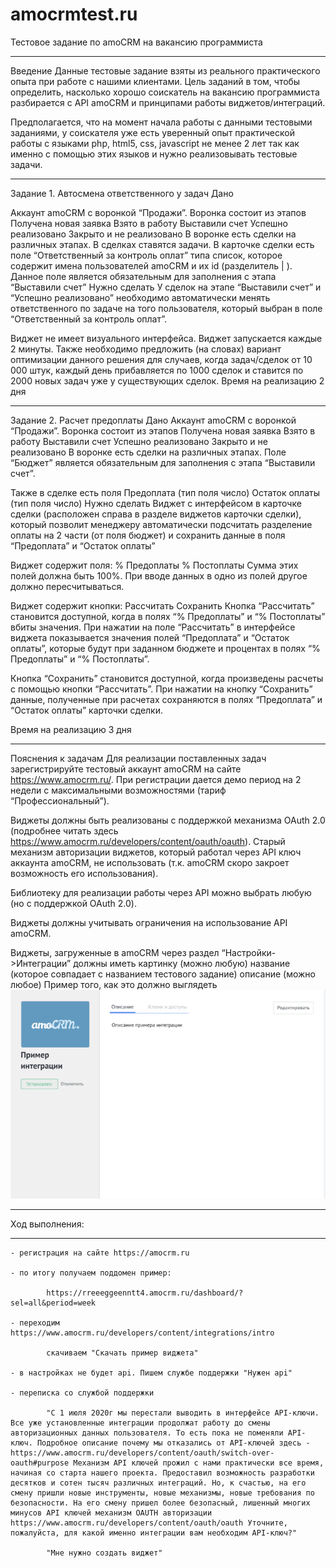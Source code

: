 # amocrmtest.ru

Тестовое задание по amoCRM на вакансию программиста

---------------------------------------------------------------
Введение
Данные тестовые задание взяты из реального практического опыта при работе с нашими клиентами. Цель заданий в том, чтобы определить, насколько хорошо соискатель на вакансию программиста разбирается с API amoCRM и принципами работы виджетов/интеграций. 

Предполагается, что на момент начала работы с данными тестовыми заданиями, у соискателя уже есть уверенный опыт практической работы с языками php, html5, css, javascript не менее 2 лет так как именно с помощью этих языков и нужно реализовывать тестовые задачи. 

---------------------------------------------------------------

Задание 1. Автосмена ответственного у задач
Дано

Аккаунт amoCRM с воронкой “Продажи”. Воронка состоит из этапов
Получена новая заявка
Взято в работу
Выставили счет
Успешно реализовано
Закрыто и не реализовано
В воронке есть сделки на различных этапах. В сделках ставятся задачи. В карточке сделки есть поле “Ответственный за контроль оплат” типа список, которое содержит имена пользователей amoCRM и их id (разделитель | ). Данное поле является обязательным для заполнения с этапа “Выставили счет”
Нужно сделать
У сделок на этапе “Выставили счет” и “Успешно реализовано” необходимо автоматически менять ответственного по задаче на того пользователя, который выбран в поле “Ответственный за контроль оплат”. 

Виджет не имеет визуального интерфейса. Виджет запускается каждые 2 минуты. 
Также необходимо предложить (на словах) вариант оптимизации данного решения для случаев, когда задач/сделок от 10 000 штук, каждый день прибавляется по 1000 сделок и ставится по 2000 новых задач уже у существующих сделок. 
Время на реализацию
2 дня

---------------------------------------------------------------

Задание 2. Расчет предоплаты
Дано
Аккаунт amoCRM с воронкой “Продажи”. Воронка состоит из этапов
Получена новая заявка
Взято в работу
Выставили счет
Успешно реализовано
Закрыто и не реализовано
В воронке есть сделки на различных этапах. Поле “Бюджет” является обязательным для заполнения с этапа “Выставили счет”. 

Также в сделке есть поля
Предоплата (тип поля число)
Остаток оплаты (тип поля число)
Нужно сделать
Виджет с интерфейсом в карточке сделки (расположен справа в разделе виджетов карточки сделки), который позволит менеджеру автоматически подсчитать разделение оплаты на 2 части (от поля бюджет) и сохранить данные в поля “Предоплата” и “Остаток оплаты”

Виджет содержит поля:
% Предоплаты
% Постоплаты
Сумма этих полей должна быть 100%. При вводе данных в одно из полей другое должно пересчитываться. 

Виджет содержит кнопки:
Рассчитать
Сохранить
Кнопка “Рассчитать” становится доступной, когда в полях “% Предоплаты” и “% Постоплаты” вбиты значения. При нажатии на поле “Рассчитать” в интерфейсе виджета показывается значения полей “Предоплата” и “Остаток оплаты”, которые будут при заданном бюджете и процентах в полях “% Предоплаты” и “% Постоплаты”. 

Кнопка “Сохранить” становится доступной, когда произведены расчеты с помощью кнопки “Рассчитать”. При нажатии на кнопку “Сохранить” данные, полученные при расчетах сохраняются в полях “Предоплата” и “Остаток оплаты” карточки сделки. 

Время на реализацию
3 дня

---------------------------------------------------------------

Пояснения к задачам
Для реализации поставленных задач зарегистрируйте тестовый аккаунт amoCRM на сайте https://www.amocrm.ru/. При регистрации дается демо период на 2 недели с максимальными возможностями (тариф “Профессиональный”).

Виджеты должны быть реализованы с поддержкой механизма OAuth 2.0 (подробнее читать здесь https://www.amocrm.ru/developers/content/oauth/oauth). Старый механизм авторизации виджетов, который работал через API ключ аккаунта amoCRM, не использовать (т.к. amoCRM скоро закроет возможность его использования). 

Библиотеку для реализации работы через API можно выбрать любую (но с поддержкой OAuth 2.0).

Виджеты должны учитывать ограничения на использование API amoCRM. 

Виджеты, загруженные в amoCRM через раздел “Настройки->Интеграции” должны иметь 
картинку (можно любую)
название (которое совпадает с названием тестового задание)
описание (можно любое)
Пример того, как это должно выглядеть
<img src="https://github.com/rreeggeenntt4/amocrmtest.ru/blob/main/media/what_should_work.png" alt="">

---------------------------------------------------------------

Ход выполнения:

---------------------------------------------------------------

    - регистрация на сайте https://amocrm.ru

    - по итогу получаем поддомен пример:

            https://rreeeggeenntt4.amocrm.ru/dashboard/?sel=all&period=week

    - переходим https://www.amocrm.ru/developers/content/integrations/intro

            скачиваем "Скачать пример виджета"

    - в настройках не будет api. Пишем службе поддержки "Нужен api"

    - переписка со службой поддержки

            "С 1 июля 2020г мы перестали выводить в интерфейсе API-ключи. Все уже установленные интеграции продолжат работу до смены авторизационных данных пользователя. То есть пока не поменяли API-ключ. Подробное описание почему мы отказались от API-ключей здесь - https://www.amocrm.ru/developers/content/oauth/switch-over-oauth#purpose Механизм API ключей прожил с нами практически все время, начиная со старта нашего проекта. Предоставил возможность разработки десятков и сотен тысяч различных интеграций. Но, к счастью, на его смену пришли новые инструменты, новые механизмы, новые требования по безопасности. На его смену пришел более безопасный, лишенный многих минусов API ключей механизм OAUTH авторизации https://www.amocrm.ru/developers/content/oauth/oauth Уточните, пожалуйста, для какой именно интеграции вам необходим API-ключ?"

            "Мне нужно создать виджет"


